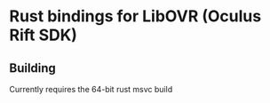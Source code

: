 # Rust bindings for LibOVR (Oculus Rift SDK)

## Building
Currently requires the 64-bit rust msvc build
